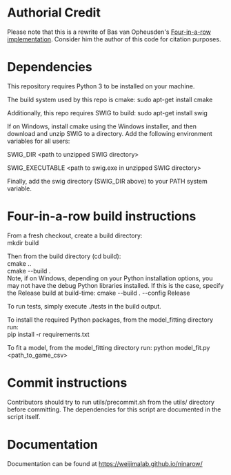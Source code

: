 # Authorial Credit
Please note that this is a rewrite of Bas van Opheusden's [Four-in-a-row implementation](https://github.com/basvanopheusden/fourinarow). Consider him the author of this code for citation purposes.

# Dependencies
This repository requires Python 3 to be installed on your machine.

The build system used by this repo is cmake:
sudo apt-get install cmake

Additionally, this repo requires SWIG to build:
sudo apt-get install swig 

If on Windows, install cmake using the Windows installer, and then download and unzip SWIG to a directory. Add the following environment variables for all users:

SWIG_DIR \<path to unzipped SWIG directory\>

SWIG_EXECUTABLE \<path to swig.exe in unzipped SWIG directory\>

Finally, add the swig directory (SWIG_DIR above) to your PATH system variable.

# Four-in-a-row build instructions
From a fresh checkout, create a build directory:  
mkdir build  

Then from the build directory (cd build):  
cmake ..  
cmake --build .  
Note, if on Windows, depending on your Python installation options, you may not have the debug Python libraries installed. If this is the case, specify the Release build at build-time:
cmake --build . --config Release

To run tests, simply execute ./tests in the build output.  

To install the required Python packages, from the model_fitting directory run:  
pip install -r requirements.txt  

To fit a model, from the model_fitting directory run:
python model_fit.py <path_to_game_csv>  

# Commit instructions
Contributors should try to run utils/precommit.sh from the utils/ directory before committing.
The dependencies for this script are documented in the script itself.

# Documentation
Documentation can be found at https://weijimalab.github.io/ninarow/

